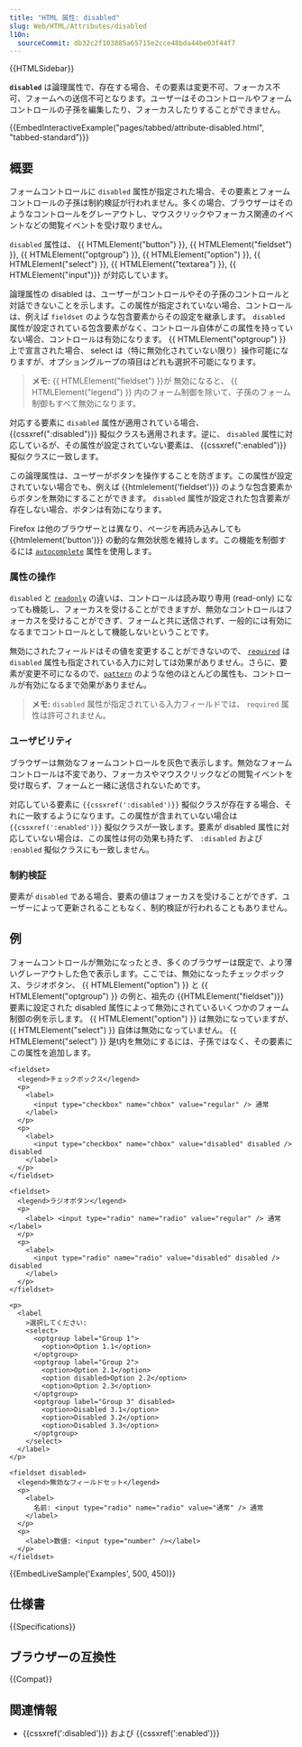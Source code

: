 ```yaml
---
title: "HTML 属性: disabled"
slug: Web/HTML/Attributes/disabled
l10n:
  sourceCommit: db32c2f103885a65715e2cce48bda44be03f44f7
---
```


{{HTMLSidebar}}

**`disabled`** は論理属性で、存在する場合、その要素は変更不可、フォーカス不可、フォームへの送信不可となります。ユーザーはそのコントロールやフォームコントロールの子孫を編集したり、フォーカスしたりすることができません。

{{EmbedInteractiveExample("pages/tabbed/attribute-disabled.html", "tabbed-standard")}}

## 概要

フォームコントロールに `disabled` 属性が指定された場合、その要素とフォームコントロールの子孫は制約検証が行われません。多くの場合、ブラウザーはそのようなコントロールをグレーアウトし、マウスクリックやフォーカス関連のイベントなどの閲覧イベントを受け取りません。

`disabled` 属性は、 {{ HTMLElement("button") }}, {{ HTMLElement("fieldset") }}, {{ HTMLElement("optgroup") }}, {{ HTMLElement("option") }}, {{ HTMLElement("select") }}, {{ HTMLElement("textarea") }}, {{ HTMLElement("input")}} が対応しています。

論理属性の disabled は、ユーザーがコントロールやその子孫のコントロールと対話できないことを示します。この属性が指定されていない場合、コントロールは、例えば `fieldset` のような包含要素からその設定を継承します。 `disabled` 属性が設定されている包含要素がなく、コントロール自体がこの属性を持っていない場合、コントロールは有効になります。 {{ HTMLElement("optgroup") }}上で宣言された場合、 select は（特に無効化されていない限り）操作可能になりますが、オプショングループの項目はどれも選択不可能になります。

> **メモ:** {{ HTMLElement("fieldset") }}が 無効になると、 {{ HTMLElement("legend") }} 内のフォーム制御を除いて、子孫のフォーム制御もすべて無効になります。

対応する要素に `disabled` 属性が適用されている場合、 {{cssxref(":disabled")}} 擬似クラスも適用されます。逆に、 `disabled` 属性に対応しているが、その属性が設定されていない要素は、 {{cssxref(":enabled")}} 擬似クラスに一致します。

この論理属性は、ユーザーがボタンを操作することを防ぎます。この属性が設定されていない場合でも、例えば {{htmlelement('fieldset')}} のような包含要素からボタンを無効にすることができます。 `disabled` 属性が設定された包含要素が存在しない場合、ボタンは有効になります。

Firefox は他のブラウザーとは異なり、ページを再読み込みしても {{htmlelement('button')}} の動的な無効状態を維持します。この機能を制御するには [`autocomplete`](/ja/docs/Web/HTML/Attributes/autocomplete) 属性を使用します。

### 属性の操作

`disabled` と [`readonly`](/ja/docs/Web/HTML/Attributes/readonly) の違いは、コントロールは読み取り専用 (read-only) になっても機能し、フォーカスを受けることができますが、無効なコントロールはフォーカスを受けることができず、フォームと共に送信されず、一般的には有効になるまでコントロールとして機能しないということです。

無効にされたフィールドはその値を変更することができないので、 [`required`](/ja/docs/Web/HTML/Attributes/required) は `disabled` 属性も指定されている入力に対しては効果がありません。さらに、要素が変更不可になるので、[`pattern`](/ja/docs/Web/HTML/Attributes/pattern) のような他のほとんどの属性も、コントロールが有効になるまで効果がありません。

> **メモ:** `disabled` 属性が指定されている入力フィールドでは、 `required` 属性は許可されません。

### ユーザビリティ

ブラウザーは無効なフォームコントロールを灰色で表示します。無効なフォームコントロールは不変であり、フォーカスやマウスクリックなどの閲覧イベントを受け取らず、フォームと一緒に送信されないためです。

対応している要素に `{{cssxref(':disabled')}}` 擬似クラスが存在する場合、それに一致するようになります。この属性が含まれていない場合は `{{cssxref(':enabled')}}` 擬似クラスが一致します。要素が disabled 属性に対応していない場合は、この属性は何の効果も持たず、 `:disabled` および `:enabled` 擬似クラスにも一致しません。

### 制約検証

要素が `disabled` である場合、要素の値はフォーカスを受けることができず、ユーザーによって更新されることもなく、制約検証が行われることもありません。

## 例

フォームコントロールが無効になったとき、多くのブラウザーは既定で、より薄いグレーアウトした色で表示します。ここでは、無効になったチェックボックス、ラジオボタン、 {{ HTMLElement("option") }} と {{ HTMLElement("optgroup") }} の例と、祖先の {{HTMLElement("fieldset")}} 要素に設定された disabled 属性によって無効にされているいくつかのフォーム制御の例を示します。 {{ HTMLElement("option") }} は無効になっていますが、 {{ HTMLElement("select") }} 自体は無効になっていません。 {{ HTMLElement("select") }} 是t内を無効にするには、子孫ではなく、その要素にこの属性を追加します。

```html-nolint
<fieldset>
  <legend>チェックボックス</legend>
  <p>
    <label>
      <input type="checkbox" name="chbox" value="regular" /> 通常
    </label>
  </p>
  <p>
    <label>
      <input type="checkbox" name="chbox" value="disabled" disabled /> disabled
    </label>
  </p>
</fieldset>

<fieldset>
  <legend>ラジオボタン</legend>
  <p>
    <label> <input type="radio" name="radio" value="regular" /> 通常 </label>
  </p>
  <p>
    <label>
      <input type="radio" name="radio" value="disabled" disabled /> disabled
    </label>
  </p>
</fieldset>

<p>
  <label
    >選択してください:
    <select>
      <optgroup label="Group 1">
        <option>Option 1.1</option>
      </optgroup>
      <optgroup label="Group 2">
        <option>Option 2.1</option>
        <option disabled>Option 2.2</option>
        <option>Option 2.3</option>
      </optgroup>
      <optgroup label="Group 3" disabled>
        <option>Disabled 3.1</option>
        <option>Disabled 3.2</option>
        <option>Disabled 3.3</option>
      </optgroup>
    </select>
  </label>
</p>

<fieldset disabled>
  <legend>無効なフィールドセット</legend>
  <p>
    <label>
      名前: <input type="radio" name="radio" value="通常" /> 通常
    </label>
  </p>
  <p>
    <label>数値: <input type="number" /></label>
  </p>
</fieldset>
```

{{EmbedLiveSample('Examples', 500, 450)}}

## 仕様書

{{Specifications}}

## ブラウザーの互換性

{{Compat}}

## 関連情報

- {{cssxref(':disabled')}} および {{cssxref(':enabled')}}
